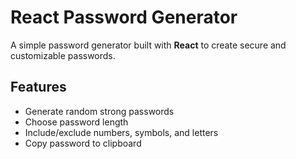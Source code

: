 # React Password Generator

A simple password generator built with **React** to create secure and customizable passwords.

## Features
- Generate random strong passwords  
- Choose password length  
- Include/exclude numbers, symbols, and letters  
- Copy password to clipboard  
